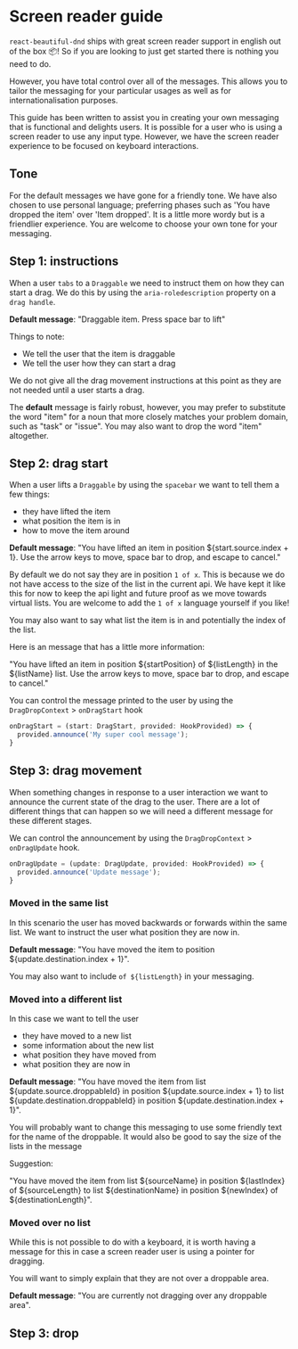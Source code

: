 # Screen reader guide

`react-beautiful-dnd` ships with great screen reader support in english out of the box 📦! So if you are looking to just get started there is nothing you need to do.

However, you have total control over all of the messages. This allows you to tailor the messaging for your particular usages as well as for internationalisation purposes.

This guide has been written to assist you in creating your own messaging that is functional and delights users. It is possible for a user who is using a screen reader to use any input type. However, we have the screen reader experience to be focused on keyboard interactions.

## Tone

For the default messages we have gone for a friendly tone. We have also chosen to use personal language; preferring phases such as 'You have dropped the item' over 'Item dropped'. It is a little more wordy but is a friendlier experience. You are welcome to choose your own tone for your messaging.

## Step 1: instructions

When a user `tabs` to a `Draggable` we need to instruct them on how they can start a drag. We do this by using the `aria-roledescription` property on a `drag handle`.

**Default message**: "Draggable item. Press space bar to lift"

Things to note:

- We tell the user that the item is draggable
- We tell the user how they can start a drag

We do not give all the drag movement instructions at this point as they are not needed until a user starts a drag.

The **default** message is fairly robust, however, you may prefer to substitute the word "item" for a noun that more closely matches your problem domain, such as "task" or "issue". You may also want to drop the word "item" altogether.

## Step 2: drag start

When a user lifts a `Draggable` by using the `spacebar` we want to tell them a few things:

- they have lifted the item
- what position the item is in
- how to move the item around

**Default message**: "You have lifted an item in position ${start.source.index + 1}. Use the arrow keys to move, space bar to drop, and escape to cancel."

By default we do not say they are in position `1 of x`. This is because we do not have access to the size of the list in the current api. We have kept it like this for now to keep the api light and future proof as we move towards virtual lists. You are welcome to add the `1 of x` language yourself if you like!

You may also want to say what list the item is in and potentially the index of the list.

Here is an message that has a little more information:

"You have lifted an item in position ${startPosition} of ${listLength} in the ${listName} list. Use the arrow keys to move, space bar to drop, and escape to cancel."

You can control the message printed to the user by using the `DragDropContext` > `onDragStart` hook

```js
onDragStart = (start: DragStart, provided: HookProvided) => {
  provided.announce('My super cool message');
}
```

## Step 3: drag movement

When something changes in response to a user interaction we want to announce the current state of the drag to the user. There are a lot of different things that can happen so we will need a different message for these different stages.

We can control the announcement by using the `DragDropContext` > `onDragUpdate` hook.

```js
onDragUpdate = (update: DragUpdate, provided: HookProvided) => {
  provided.announce('Update message');
}
```

### Moved in the same list

In this scenario the user has moved backwards or forwards within the same list. We want to instruct the user what position they are now in.

**Default message**: "You have moved the item to position ${update.destination.index + 1}".

You may also want to include `of ${listLength}` in your messaging.

### Moved into a different list

In this case we want to tell the user

- they have moved to a new list
- some information about the new list
- what position they have moved from
- what position they are now in

**Default message**: "You have moved the item from list ${update.source.droppableId} in position ${update.source.index + 1} to list ${update.destination.droppableId} in position ${update.destination.index + 1}".

You will probably want to change this messaging to use some friendly text for the name of the droppable. It would also be good to say the size of the lists in the message

Suggestion:

"You have moved the item from list ${sourceName} in position ${lastIndex} of ${sourceLength} to list ${destinationName} in position ${newIndex} of ${destinationLength}".

### Moved over no list

While this is not possible to do with a keyboard, it is worth having a message for this in case a screen reader user is using a pointer for dragging.

You will want to simply explain that they are not over a droppable area.

**Default message**: "You are currently not dragging over any droppable area".

## Step 3: drop
